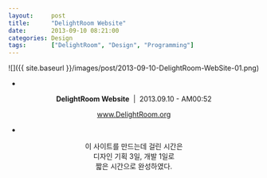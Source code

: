 ```yaml
---
layout: 	post
title:  	"DelightRoom Website"
date:   	2013-09-10 08:21:00
categories: Design
tags:		["DelightRoom", "Design", "Programming"]
---
```


![]({{ site.baseurl }}/images/post/2013-09-10-DelightRoom-WebSite-01.png)

<center>

-

**DelightRoom Website**&nbsp;&nbsp;|&nbsp;&nbsp;2013.09.10 - AM00:52


www.DelightRoom.org

-

이 사이트를 만드는데 걸린 시간은<br />
디자인 기획 3일, 개발 1일로<br />
짧은 시간으로 완성하였다.<br />
<br />

</center>